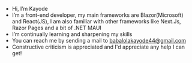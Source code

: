 -  Hi, I’m Kayode
-  I’m a front-end developer, my main frameworks are Blazor(Microsoft) and React(JS), I am also familiar with other frameworks like Next.Js, Razor Pages and a bit of .NET MAUI
-  I’m continually learning and sharpening my skills
-  You can reach me by sending a mail to babalolakayode44@gmail.com
- Constructive criticism is appreciated and I'd appreciate any help I can get!

<!---
local-mann/local-mann is a  special  repository because its `README.md` (this file) appears on your GitHub profile.
You can click the Preview link to take a look at your changes.
--->
